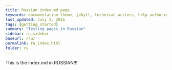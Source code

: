 ```yaml
---
title: Russian index.md page
keywords: documentation theme, jekyll, technical writers, help authoring tools, hat replacements
last_updated: July 3, 2016
tags: [getting_started]
summary: "Testing pages in Russian"
sidebar: ru_sidebar
baseurl: /ru/
permalink: ru_index.html
folder: ru
---
```


This is the index.md in RUSSIAN!!!
